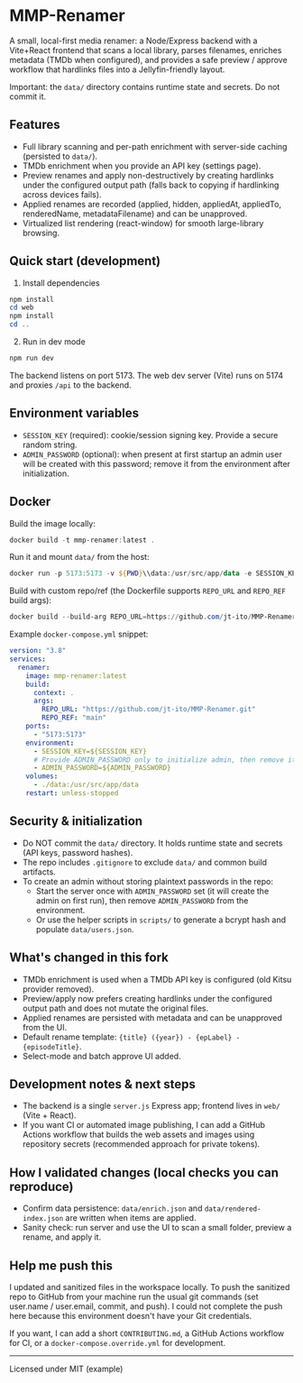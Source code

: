 # MMP-Renamer

A small, local-first media renamer: a Node/Express backend with a Vite+React frontend that
scans a local library, parses filenames, enriches metadata (TMDb when configured), and provides
a safe preview / approve workflow that hardlinks files into a Jellyfin-friendly layout.

Important: the `data/` directory contains runtime state and secrets. Do not commit it.

## Features

- Full library scanning and per-path enrichment with server-side caching (persisted to `data/`).
- TMDb enrichment when you provide an API key (settings page).
- Preview renames and apply non-destructively by creating hardlinks under the configured output path
  (falls back to copying if hardlinking across devices fails).
- Applied renames are recorded (applied, hidden, appliedAt, appliedTo, renderedName, metadataFilename)
  and can be unapproved.
- Virtualized list rendering (react-window) for smooth large-library browsing.

## Quick start (development)

1. Install dependencies

```powershell
npm install
cd web
npm install
cd ..
```

2. Run in dev mode

```powershell
npm run dev
```

The backend listens on port 5173. The web dev server (Vite) runs on 5174 and proxies `/api` to the backend.

## Environment variables

- `SESSION_KEY` (required): cookie/session signing key. Provide a secure random string.
- `ADMIN_PASSWORD` (optional): when present at first startup an admin user will be created with this
  password; remove it from the environment after initialization.

## Docker

Build the image locally:

```powershell
docker build -t mmp-renamer:latest .
```

Run it and mount `data/` from the host:

```powershell
docker run -p 5173:5173 -v ${PWD}\\data:/usr/src/app/data -e SESSION_KEY="<secure-session-key>" -e ADMIN_PASSWORD="<temporary-admin-pwd>" mmp-renamer:latest
```

Build with custom repo/ref (the Dockerfile supports `REPO_URL` and `REPO_REF` build args):

```powershell
docker build --build-arg REPO_URL=https://github.com/jt-ito/MMP-Renamer.git --build-arg REPO_REF=main -t mmp-renamer:latest .
```

Example `docker-compose.yml` snippet:

```yaml
version: "3.8"
services:
  renamer:
    image: mmp-renamer:latest
    build:
      context: .
      args:
        REPO_URL: "https://github.com/jt-ito/MMP-Renamer.git"
        REPO_REF: "main"
    ports:
      - "5173:5173"
    environment:
      - SESSION_KEY=${SESSION_KEY}
      # Provide ADMIN_PASSWORD only to initialize admin, then remove it.
      - ADMIN_PASSWORD=${ADMIN_PASSWORD}
    volumes:
      - ./data:/usr/src/app/data
    restart: unless-stopped
```

## Security & initialization

- Do NOT commit the `data/` directory. It holds runtime state and secrets (API keys, password hashes).
- The repo includes `.gitignore` to exclude `data/` and common build artifacts.
- To create an admin without storing plaintext passwords in the repo:
  - Start the server once with `ADMIN_PASSWORD` set (it will create the admin on first run), then
    remove `ADMIN_PASSWORD` from the environment.
  - Or use the helper scripts in `scripts/` to generate a bcrypt hash and populate `data/users.json`.

## What's changed in this fork

- TMDb enrichment is used when a TMDb API key is configured (old Kitsu provider removed).
- Preview/apply now prefers creating hardlinks under the configured output path and does not
  mutate the original files.
- Applied renames are persisted with metadata and can be unapproved from the UI.
- Default rename template: `{title} ({year}) - {epLabel} - {episodeTitle}`.
- Select-mode and batch approve UI added.

## Development notes & next steps

- The backend is a single `server.js` Express app; frontend lives in `web/` (Vite + React).
- If you want CI or automated image publishing, I can add a GitHub Actions workflow that builds
  the web assets and images using repository secrets (recommended approach for private tokens).

## How I validated changes (local checks you can reproduce)

- Confirm data persistence: `data/enrich.json` and `data/rendered-index.json` are written when
  items are applied.
- Sanity check: run server and use the UI to scan a small folder, preview a rename, and apply it.

## Help me push this

I updated and sanitized files in the workspace locally. To push the sanitized repo to GitHub from
your machine run the usual git commands (set user.name / user.email, commit, and push). I could not
complete the push here because this environment doesn't have your Git credentials.

If you want, I can add a short `CONTRIBUTING.md`, a GitHub Actions workflow for CI, or a `docker-compose.override.yml` for development.

---

Licensed under MIT (example)
